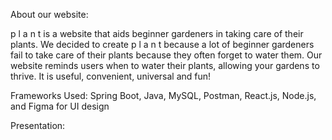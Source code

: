 About our website:

p l a n t is a website that aids beginner gardeners in taking care of their plants. We decided to create p l a n t because a lot of beginner gardeners fail to take care of their plants because they often forget to water them. Our website reminds users when to water their plants, allowing your gardens to thrive. It is useful, convenient, universal and fun! 

Frameworks Used: 
Spring Boot, Java, MySQL, Postman, React.js, Node.js, and Figma for UI design

Presentation:
